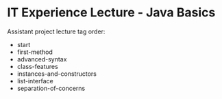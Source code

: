 IT Experience Lecture - Java Basics
================

Assistant project lecture tag order:
* start
* first-method
* advanced-syntax
* class-features
* instances-and-constructors
* list-interface
* separation-of-concerns

